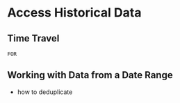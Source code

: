 # Access Historical Data

## Time Travel

`FOR`

## Working with Data from a Date Range

- how to deduplicate